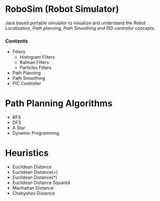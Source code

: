 # RoboSim (Robot Simulator)

Java based portable simulator to visualize and understand the *Robot Localization*, *Path planning*, *Path Smoothing* and *PID controller* concepts.

### Contents
* Filters
  * Histogram Filters
  * Kalman Filters
  * Particles Filters
* Path Planning
* Path Smoothing
* PIC Controller

# Path Planning Algorithms

* BFS
* DFS
* A Star
* Dynamic Programming

# Heuristics

* Euclidean Distance
* Euclidean Distance(+)
* Euclidean Distance(*)
* Euclidean Distance Squared
* Manhattan Distance
* Chebyshev Distance
